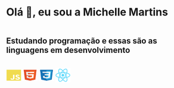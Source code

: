 
<h1 style="display: inline-block"> Olá 👋, eu sou a Michelle Martins</h1></summary>
<h2 style = "display: inline-block"> Estudando programação e essas são as linguagens em desenvolvimento</h2>
<div style="display: inline_block"><br>
  <img align="center" alt="Michelle-Js" height="30" width="40" src="https://raw.githubusercontent.com/devicons/devicon/master/icons/javascript/javascript-plain.svg">
  <img align="center" alt="Michelle-HTML" height="30" width="40" src="https://raw.githubusercontent.com/devicons/devicon/master/icons/html5/html5-original.svg">
  <img align="center" alt="Michelle-CSS" height="30" width="40" src="https://raw.githubusercontent.com/devicons/devicon/master/icons/css3/css3-original.svg">
  <img align ="center" alt="Michelle-ReactJs" heigt="30" width="40" src="https://raw.githubusercontent.com/devicons/devicon/master/icons/react/react-original.svg"

</div>


<br><br><br>
<p align="center">
